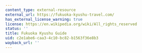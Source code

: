 ```yaml
---
content_type: external-resource
external_url: https://fukuoka-kyushu-travel.com/
has_external_license_warning: true
license: https://en.wikipedia.org/wiki/All_rights_reserved
status: ''
title: Fukuoka Kyushu Guide
uid: c2e1abe6-caa3-4c10-bc82-b1563f36e8b3
wayback_url: ''
---
```

